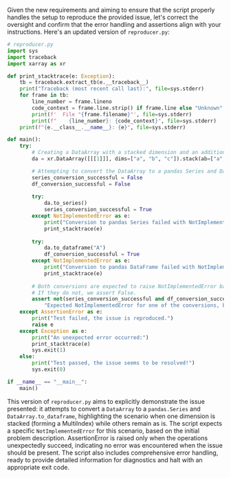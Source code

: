 Given the new requirements and aiming to ensure that the script properly handles the setup to reproduce the provided issue, let's correct the oversight and confirm that the error handling and assertions align with your instructions. Here's an updated version of `reproducer.py`:

```python
# reproducer.py
import sys
import traceback
import xarray as xr

def print_stacktrace(e: Exception):
    tb = traceback.extract_tb(e.__traceback__)
    print("Traceback (most recent call last):", file=sys.stderr)
    for frame in tb:
        line_number = frame.lineno
        code_context = frame.line.strip() if frame.line else "Unknown"
        print(f'  File "{frame.filename}"', file=sys.stderr)
        print(f"    {line_number}: {code_context}", file=sys.stderr)
    print(f"{e.__class__.__name__}: {e}", file=sys.stderr)

def main():
    try:
        # Creating a DataArray with a stacked dimension and an additional dimension.
        da = xr.DataArray([[[1]]], dims=["a", "b", "c"]).stack(ab=["a", "b"])

        # Attempting to convert the DataArray to a pandas Series and DataFrame
        series_conversion_successful = False
        df_conversion_successful = False
        
        try:
            da.to_series()
            series_conversion_successful = True
        except NotImplementedError as e:
            print("Conversion to pandas Series failed with NotImplementedError.")
            print_stacktrace(e)
        
        try:
            da.to_dataframe("A")
            df_conversion_successful = True
        except NotImplementedError as e:
            print("Conversion to pandas DataFrame failed with NotImplementedError.")
            print_stacktrace(e)
        
        # Both conversions are expected to raise NotImplementedError based on the description.
        # If they do not, we assert False.
        assert not(series_conversion_successful and df_conversion_successful), \
            "Expected NotImplementedError for one of the conversions, but both succeeded."
    except AssertionError as e:
        print("Test failed, the issue is reproduced.")
        raise e
    except Exception as e:
        print("An unexpected error occurred:")
        print_stacktrace(e)
        sys.exit(1)
    else:
        print("Test passed, the issue seems to be resolved!")
        sys.exit(0)

if __name__ == "__main__":
    main()
```

This version of `reproducer.py` aims to explicitly demonstrate the issue presented: it attempts to convert a `DataArray` to a `pandas.Series` and `DataArray.to_dataframe`, highlighting the scenario when one dimension is stacked (forming a MultiIndex) while others remain as is. The script expects a specific `NotImplementedError` for this scenario, based on the initial problem description. AssertionError is raised only when the operations unexpectedly succeed, indicating no error was encountered when the issue should be present. The script also includes comprehensive error handling, ready to provide detailed information for diagnostics and halt with an appropriate exit code.
